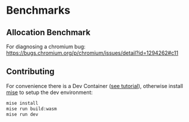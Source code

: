# Benchmarks

## Allocation Benchmark

For diagnosing a chromium bug: https://bugs.chromium.org/p/chromium/issues/detail?id=1294262#c11

## Contributing

For convenience there is a Dev Container ([see tutorial](https://code.visualstudio.com/docs/devcontainers/containers#_installation)), otherwise install [mise](https://mise.jdx.dev/) to setup the dev environment:

```bash
mise install
mise run build:wasm
mise run dev
```
